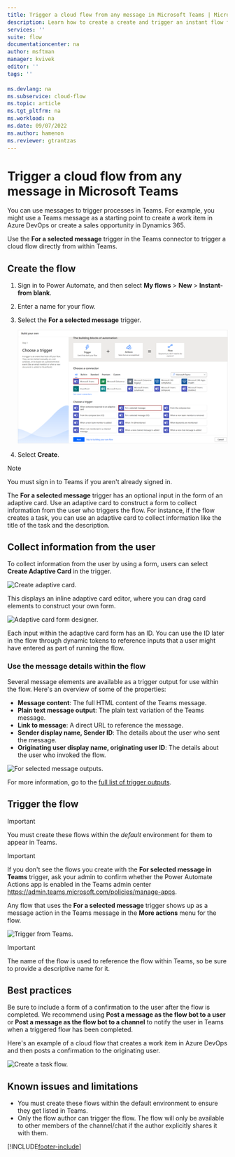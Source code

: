 ```yaml
---
title: Trigger a cloud flow from any message in Microsoft Teams | Microsoft Docs
description: Learn how to create a create and trigger an instant flow from any message in Microsoft Teams
services: ''
suite: flow
documentationcenter: na
author: msftman
manager: kvivek
editor: ''
tags: ''

ms.devlang: na
ms.subservice: cloud-flow
ms.topic: article
ms.tgt_pltfrm: na
ms.workload: na
ms.date: 09/07/2022
ms.author: hamenon
ms.reviewer: gtrantzas
---
```


# Trigger a cloud flow from any message in Microsoft Teams

You can use messages to trigger processes in Teams. For example, you might use a Teams message as a starting point to create a work item in Azure DevOps or create a sales opportunity in Dynamics 365. 

Use the **For a selected message** trigger in the Teams connector to trigger a cloud flow directly from within Teams.

## Create the flow

1. Sign in to Power Automate, and then select **My flows** > **New** > **Instant-from blank**.
1. Enter a name for your flow.
1. Select the **For a selected message** trigger.

   ![For selected message trigger.](media/trigger-flow-teams-message/trigger-for-a-selected-message.png)

1. Select **Create**.

>[!NOTE]
>You must sign in to Teams if you aren't already signed in.

The **For a selected message** trigger has an optional input in the form of an adaptive card. Use an adaptive card to construct a form to collect information from the user who triggers the flow. For instance, if the flow creates a task, you can use an adaptive card to collect information like the title of the task and the description.

## Collect information from the user

To collect information from the user by using a form, users can select **Create Adaptive Card** in the trigger.

![Create adaptive card.](media/trigger-flow-teams-message/create-adaptive-card.png)

This displays an inline adaptive card editor, where you can drag card elements to construct your own form.

![Adaptive card form designer.](media/trigger-flow-teams-message/ac-card-designer.png)

Each input within the adaptive card form has an ID. You can use the ID later in the flow through dynamic tokens to reference inputs that a user might have entered as part of running the flow.

### Use the message details within the flow

Several message elements are available as a trigger output for use within the flow. Here's an overview of some of the properties:

* **Message content**: The full HTML content of the Teams message.
* **Plain text message output**: The plain text variation of the Teams message.
* **Link to message**: A direct URL to reference the message.
* **Sender display name, Sender ID**: The details about the user who sent the message.
* **Originating user display name, originating user ID**: The details about the user who invoked the flow.

![For selected message outputs.](media/trigger-flow-teams-message/dynamic-outputs.png)

For more information, go to the [full list of trigger outputs](/connectors/teams/).

## Trigger the flow

>[!IMPORTANT]
>You must create these flows within the *default* environment for them to appear in Teams.

>[!IMPORTANT]
>If you don't see the flows you create with the **For selected message in Teams** trigger, ask your admin to confirm whether the Power Automate Actions app is enabled in the Teams admin center https://admin.teams.microsoft.com/policies/manage-apps. 

Any flow that uses the **For a selected message** trigger shows up as a message action in the Teams message in the **More actions** menu for the flow.<!--note from editor: I assume Joni Sherman, Isaiah Langer, and Megan Bowen are names from sample data?-->

![Trigger from Teams.](media/trigger-flow-teams-message/more-actions-menu.png)

>[!IMPORTANT]
>The name of the flow is used to reference the flow within Teams, so be sure to provide a descriptive name for it.

## Best practices

Be sure to include a form of a confirmation to the user after the flow is completed. We recommend using **Post a message as the flow bot to a user** or **Post a message as the flow bot to a channel** to notify the user in Teams when a triggered flow has been completed.

Here's an example of a cloud flow that creates a work item in Azure DevOps and then posts a confirmation to the originating user.<!--note from editor: This image needs more detailed alt text to describe what's going on. It probably will take more than 150 characters, so this might be a good place to use the new image extension.-->

![Create a task flow.](media/trigger-flow-teams-message/complete-flow.png)

## Known issues and limitations

* You must create these flows within the default environment to ensure they get listed in Teams.
* Only the flow author can trigger the flow. The flow will only be available to other members of the channel/chat if the author explicitly shares it with them.


[!INCLUDE[footer-include](includes/footer-banner.md)]
